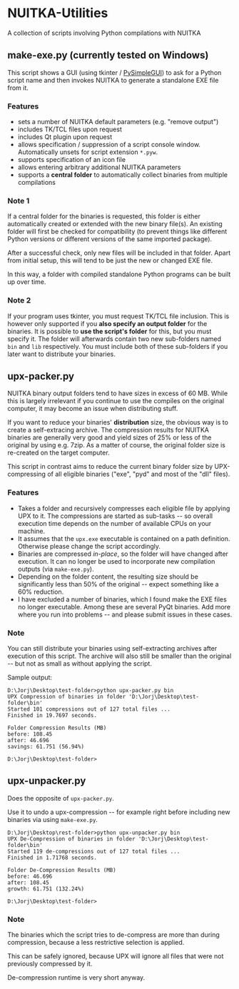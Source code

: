 # NUITKA-Utilities
A collection of scripts involving Python compilations with NUITKA

## make-exe.py (currently tested on Windows)
This script shows a GUI (using tkinter / [PySimpleGUI](https://github.com/MikeTheWatchGuy/PySimpleGUI)) to ask for a Python script name and then invokes NUITKA to generate a standalone EXE file from it.

### Features
* sets a number of NUITKA default parameters (e.g. "remove output")
* includes TK/TCL files upon request
* includes Qt plugin upon request
* allows specification / suppression of a script console window. Automatically unsets for script extension `*.pyw`.
* supports specification of an icon file
* allows entering arbitrary additional NUITKA parameters
* supports a **central folder** to automatically collect binaries from multiple compilations

### Note 1
If a central folder for the binaries is requested, this folder is either automatically created or extended with the new binary file(s). An existing folder will first be checked for compatibility (to prevent things like different Python versions or different versions of the same imported package).

After a successful check, only new files will be included in that folder. Apart from initial setup, this will tend to be just the new or changed EXE file.

In this way, a folder with compiled standalone Python programs can be built up over time.

### Note 2
If your program uses tkinter, you must request TK/TCL file inclusion. This is however only supported if you **also specify an output folder** for the binaries. It is possible to **use the script's folder** for this, but you must specify it. The folder will afterwards contain two new sub-folders named `bin` and `lib` respectively. You must include both of these sub-folders if you later want to distribute your binaries.

## upx-packer.py
NUITKA binary output folders tend to have sizes in excess of 60 MB. While this is largely irrelevant if you continue to use the compiles on the original computer, it may become an issue when distributing stuff.

If you want to reduce your binaries' **distribution** size, the obvious way is to create a self-extracing archive. The compression results for NUITKA binaries are generally very good and yield sizes of 25% or less of the original by using e.g. 7zip. As a matter of course, the original folder size is re-created on the target computer.

This script in contrast aims to reduce the current binary folder size by UPX-compressing of all eligible binaries ("exe", "pyd" and most of the "dll" files).

### Features
* Takes a folder and recursively compresses each eligible file by applying UPX to it. The compressions are started as sub-tasks -- so overall execution time depends on the number of available CPUs on your machine.
* It assumes that the ``upx.exe`` executable is contained on a path definition. Otherwise please change the script accordingly.
* Binaries are compressed *in-place*, so the folder will have changed after execution. It can no longer be used to incorporate new compilation outputs (via `make-exe.py`).
* Depending on the folder content, the resulting size should be significantly less than 50% of the original -- expect something like a 60% reduction.
* I have excluded a number of binaries, which I found make the EXE files no longer executable. Among these are several PyQt binaries. Add more where you run into problems -- and please submit issues in these cases.

### Note
You can still distribute your binaries using self-extracting archives after execution of this script. The archive will also still be smaller than the original -- but not as small as without applying the script.

Sample output:

```
D:\Jorj\Desktop\test-folder>python upx-packer.py bin
UPX Compression of binaries in folder 'D:\Jorj\Desktop\test-folder\bin'
Started 101 compressions out of 127 total files ...
Finished in 19.7697 seconds.

Folder Compression Results (MB)
before: 108.45
after: 46.696
savings: 61.751 (56.94%)

D:\Jorj\Desktop\test-folder>
```

## upx-unpacker.py
Does the opposite of `upx-packer.py`.

Use it to undo a upx-compression -- for example right before including new binaries via using `make-exe.py`.

```
D:\Jorj\Desktop\rest-folder>python upx-unpacker.py bin
UPX De-Compression of binaries in folder 'D:\Jorj\Desktop\test-folder\bin'
Started 119 de-compressions out of 127 total files ...
Finished in 1.71768 seconds.

Folder De-Compression Results (MB)
before: 46.696
after: 108.45
growth: 61.751 (132.24%)

D:\Jorj\Desktop\test-folder>
```

### Note
The binaries which the script tries to de-compress are more than during compression, because a less restrictive selection is applied.

This can be safely ignored, because UPX will ignore all files that were not previously compressed by it.

De-compression runtime is very short anyway.

